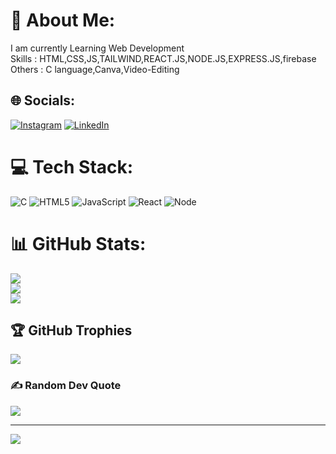 # 💫 About Me:
I am currently Learning Web Development<br>Skills : HTML,CSS,JS,TAILWIND,REACT.JS,NODE.JS,EXPRESS.JS,firebase<br>Others : C language,Canva,Video-Editing<br>


## 🌐 Socials:
[![Instagram](https://img.shields.io/badge/Instagram-%23E4405F.svg?logo=Instagram&logoColor=white)](https://instagram.com/official._.hunny) [![LinkedIn](https://img.shields.io/badge/LinkedIn-%230077B5.svg?logo=linkedin&logoColor=white)](https://www.linkedin.com/in/hitesh-nagpal-b55285243/) 

# 💻 Tech Stack:
![C](https://img.shields.io/badge/c-%2300599C.svg?style=for-the-badge&logo=c&logoColor=white) ![HTML5](https://img.shields.io/badge/html5-%23E34F26.svg?style=for-the-badge&logo=html5&logoColor=white) ![JavaScript](https://img.shields.io/badge/javascript-%23323330.svg?style=for-the-badge&logo=javascript&logoColor=%23F7DF1E) ![React](https://img.shields.io/badge/react-%2320232a.svg?style=for-the-badge&logo=react&logoColor=%2361DAFB) ![Node](https://img.shields.io/badge/Canva-%2300C4CC.svg?style=for-the-badge&logo=Canva&logoColor=white)
# 📊 GitHub Stats:
![](https://github-readme-stats.vercel.app/api?username=hiteshcoder13&theme=dark&hide_border=false&include_all_commits=false&count_private=false)<br/>
![](https://github-readme-streak-stats.herokuapp.com/?user=hiteshcoder13&theme=dark&hide_border=false)<br/>
![](https://github-readme-stats.vercel.app/api/top-langs/?username=hiteshcoder13&theme=dark&hide_border=false&include_all_commits=false&count_private=false&layout=compact)

## 🏆 GitHub Trophies
![](https://github-profile-trophy.vercel.app/?username=hiteshcoder13&theme=radical&no-frame=false&no-bg=true&margin-w=4)

### ✍️ Random Dev Quote
![](https://quotes-github-readme.vercel.app/api?type=horizontal&theme=radical)





---
[![](https://visitcount.itsvg.in/api?id=hiteshcoder13&icon=0&color=0)](https://visitcount.itsvg.in)

<!-- Proudly created with GPRM ( https://gprm.itsvg.in ) -->
